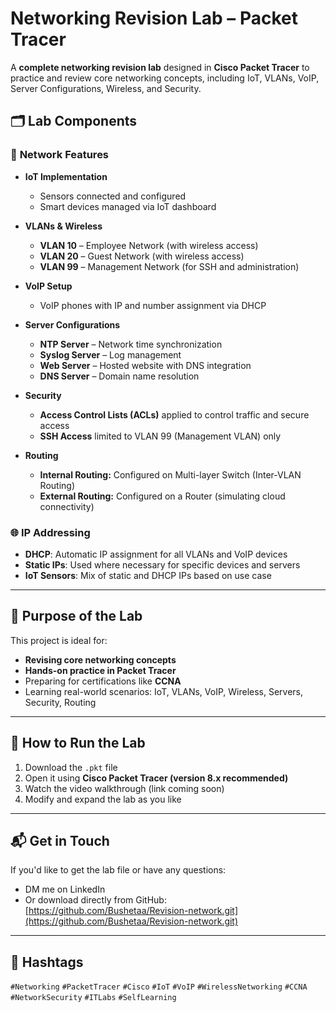 # Networking Revision Lab – Packet Tracer

A **complete networking revision lab** designed in **Cisco Packet Tracer** to practice and review core networking concepts, including IoT, VLANs, VoIP, Server Configurations, Wireless, and Security.

## 🗂️ Lab Components

### 🔧 **Network Features**

- **IoT Implementation**
  - Sensors connected and configured
  - Smart devices managed via IoT dashboard

- **VLANs & Wireless**
  - **VLAN 10** – Employee Network (with wireless access)
  - **VLAN 20** – Guest Network (with wireless access)
  - **VLAN 99** – Management Network (for SSH and administration)

- **VoIP Setup**
  - VoIP phones with IP and number assignment via DHCP

- **Server Configurations**
  - **NTP Server** – Network time synchronization
  - **Syslog Server** – Log management
  - **Web Server** – Hosted website with DNS integration
  - **DNS Server** – Domain name resolution

- **Security**
  - **Access Control Lists (ACLs)** applied to control traffic and secure access
  - **SSH Access** limited to VLAN 99 (Management VLAN) only

- **Routing**
  - **Internal Routing:** Configured on Multi-layer Switch (Inter-VLAN Routing)
  - **External Routing:** Configured on a Router (simulating cloud connectivity)

### 🌐 **IP Addressing**

- **DHCP**: Automatic IP assignment for all VLANs and VoIP devices  
- **Static IPs**: Used where necessary for specific devices and servers  
- **IoT Sensors**: Mix of static and DHCP IPs based on use case

---

## 🎯 **Purpose of the Lab**

This project is ideal for:

- **Revising core networking concepts**
- **Hands-on practice in Packet Tracer**
- Preparing for certifications like **CCNA**
- Learning real-world scenarios: IoT, VLANs, VoIP, Wireless, Servers, Security, Routing

---

## 🚀 **How to Run the Lab**

1. Download the `.pkt` file  
2. Open it using **Cisco Packet Tracer (version 8.x recommended)**  
3. Watch the video walkthrough (link coming soon)  
4. Modify and expand the lab as you like

---

## 📬 **Get in Touch**

If you'd like to get the lab file or have any questions:

- DM me on LinkedIn  
- Or download directly from GitHub:  
[https://github.com/Bushetaa/Revision-network.git](https://github.com/Bushetaa/Revision-network.git)

---

## 📌 **Hashtags**

`#Networking` `#PacketTracer` `#Cisco` `#IoT` `#VoIP` `#WirelessNetworking` `#CCNA` `#NetworkSecurity` `#ITLabs` `#SelfLearning`
